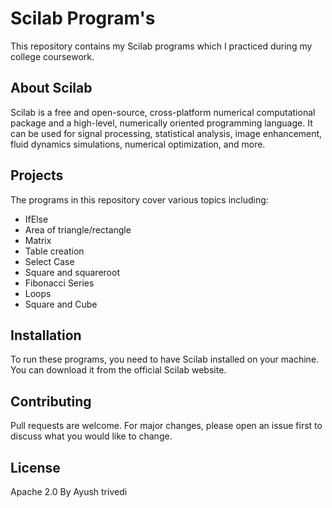 # Scilab Program's

This repository contains my Scilab programs which I practiced during my college coursework.

## About Scilab

Scilab is a free and open-source, cross-platform numerical computational package and a high-level, numerically oriented programming language. It can be used for signal processing, statistical analysis, image enhancement, fluid dynamics simulations, numerical optimization, and more.

## Projects

The programs in this repository cover various topics including:

- IfElse
- Area of triangle/rectangle
- Matrix
- Table creation
- Select Case
- Square and squareroot
- Fibonacci Series
- Loops
- Square and Cube

## Installation

To run these programs, you need to have Scilab installed on your machine. You can download it from the official Scilab website.

## Contributing

Pull requests are welcome. For major changes, please open an issue first to discuss what you would like to change.

## License

Apache 2.0
By Ayush trivedi
